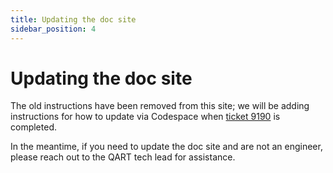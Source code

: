 ```yaml
---
title: Updating the doc site
sidebar_position: 4
---
```


# Updating the doc site
The old instructions have been removed from this site; we will be adding instructions for how to update via Codespace when [ticket 9190](https://github.com/department-of-veterans-affairs/va-mobile-app/issues/9190) is completed.

In the meantime, if you need to update the doc site and are not an engineer, please reach out to the QART tech lead for assistance.


